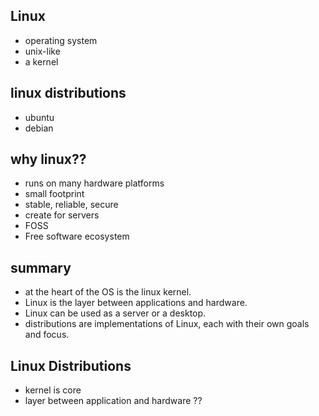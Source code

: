 ## Linux
- operating system
- unix-like
- a kernel

## linux distributions
- ubuntu
- debian

## why linux??
- runs on many hardware platforms
- small footprint
- stable, reliable, secure
- create for servers
- FOSS 
- Free software ecosystem

## summary
- at the heart of the OS is the linux kernel.
- Linux is the layer between applications and hardware.
- Linux can be used as a server or a desktop.
- distributions are implementations of Linux, each with their own goals and focus.
  
## Linux Distributions
- kernel is core
- layer between application and hardware ??
 